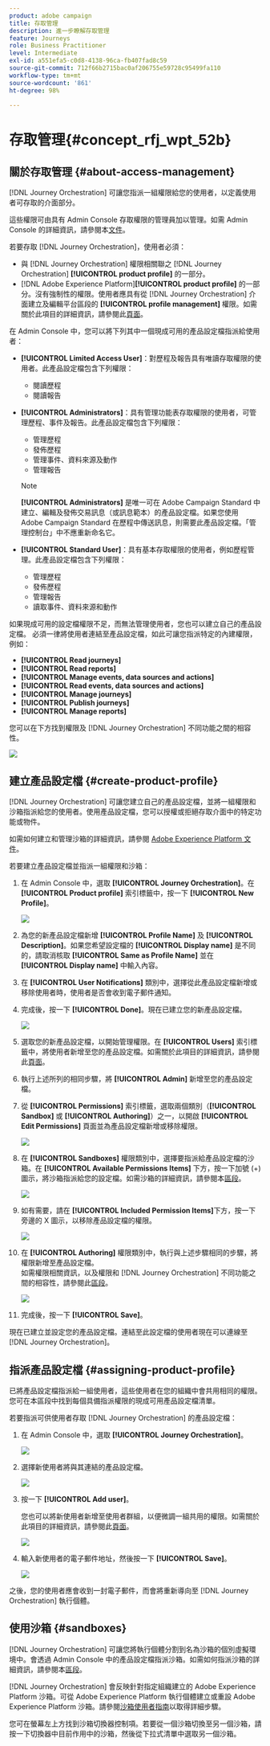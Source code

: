 ```yaml
---
product: adobe campaign
title: 存取管理
description: 進一步瞭解存取管理
feature: Journeys
role: Business Practitioner
level: Intermediate
exl-id: a551efa5-c0d8-4138-96ca-fb407fad8c59
source-git-commit: 712f66b2715bac0af206755e59728c95499fa110
workflow-type: tm+mt
source-wordcount: '861'
ht-degree: 98%

---
```


# 存取管理{#concept_rfj_wpt_52b}

## 關於存取管理 {#about-access-management}

[!DNL Journey Orchestration] 可讓您指派一組權限給您的使用者，以定義使用者可存取的介面部分。

這些權限可由具有 Admin Console 存取權限的管理員加以管理。如需 Admin Console 的詳細資訊，請參閱本[文件](https://helpx.adobe.com/tw/enterprise/managing/user-guide.html)。

若要存取 [!DNL Journey Orchestration]，使用者必須：

* 與 [!DNL Journey Orchestration] 權限相關聯之 [!DNL Journey Orchestration] **[!UICONTROL product profile]** 的一部分。
* [!DNL Adobe Experience Platform]**[!UICONTROL product profile]** 的一部分。沒有強制性的權限。使用者應具有從 [!DNL Journey Orchestration] 介面建立及編輯平台區段的 **[!UICONTROL profile management]** 權限。如需關於此項目的詳細資訊，請參閱此[頁面](https://docs.adobe.com/content/help/zh-Hant/experience-platform/access-control/home.html#adobe-admin-console)。

在 Admin Console 中，您可以將下列其中一個現成可用的產品設定檔指派給使用者：

* **[!UICONTROL Limited Access User]**：對歷程及報告具有唯讀存取權限的使用者。此產品設定檔包含下列權限：
   * 閱讀歷程
   * 閱讀報告

* **[!UICONTROL Administrators]**：具有管理功能表存取權限的使用者，可管理歷程、事件及報告。此產品設定檔包含下列權限：
   * 管理歷程
   * 發佈歷程
   * 管理事件、資料來源及動作
   * 管理報告

   >[!NOTE]
   >
   >**[!UICONTROL Administrators]** 是唯一可在 Adobe Campaign Standard 中建立、編輯及發佈交易訊息（或訊息範本）的產品設定檔。如果您使用 Adobe Campaign Standard 在歷程中傳送訊息，則需要此產品設定檔。「管理控制台」中不應重新命名它。

* **[!UICONTROL Standard User]**：具有基本存取權限的使用者，例如歷程管理。此產品設定檔包含下列權限：
   * 管理歷程
   * 發佈歷程
   * 管理報告
   * 讀取事件、資料來源和動作

如果現成可用的設定檔權限不足，而無法管理使用者，您也可以建立自己的產品設定檔。
必須一律將使用者連結至產品設定檔，如此可讓您指派特定的內建權限，例如：

* **[!UICONTROL Read journeys]**
* **[!UICONTROL Read reports]**
* **[!UICONTROL Manage events, data sources and actions]**
* **[!UICONTROL Read events, data sources and actions]**
* **[!UICONTROL Manage journeys]**
* **[!UICONTROL Publish journeys]**
* **[!UICONTROL Manage reports]**

您可以在下方找到權限及 [!DNL Journey Orchestration] 不同功能之間的相容性。

![](../assets/do-not-localize/journey_permission.png)

## 建立產品設定檔 {#create-product-profile}

[!DNL Journey Orchestration] 可讓您建立自己的產品設定檔，並將一組權限和沙箱指派給您的使用者。使用產品設定檔，您可以授權或拒絕存取介面中的特定功能或物件。

如需如何建立和管理沙箱的詳細資訊，請參閱 [Adobe Experience Platform 文件](https://docs.adobe.com/content/help/zh-Hant/experience-platform/sandbox/ui/user-guide.html)。

若要建立產品設定檔並指派一組權限和沙箱：

1. 在 Admin Console 中，選取 **[!UICONTROL Journey Orchestration]**。在 **[!UICONTROL Product profile]** 索引標籤中，按一下 **[!UICONTROL New Profile]**。

   ![](../assets/do-not-localize/user_management_5.png)

1. 為您的新產品設定檔新增 **[!UICONTROL Profile Name]** 及 **[!UICONTROL Description]**。如果您希望設定檔的 **[!UICONTROL Display name]** 是不同的，請取消核取 **[!UICONTROL Same as Profile Name]** 並在 **[!UICONTROL Display name]** 中輸入內容。

1. 在 **[!UICONTROL User Notifications]** 類別中，選擇從此產品設定檔新增或移除使用者時，使用者是否會收到電子郵件通知。

1. 完成後，按一下 **[!UICONTROL Done]**。現在已建立您的新產品設定檔。

   ![](../assets/do-not-localize/user_management_1.png)

1. 選取您的新產品設定檔，以開始管理權限。在 **[!UICONTROL Users]** 索引標籤中，將使用者新增至您的產品設定檔。如需關於此項目的詳細資訊，請參閱此[頁面](../about/access-management.md#assigning-product-profile)。

1. 執行上述所列的相同步驟，將 **[!UICONTROL Admin]** 新增至您的產品設定檔。

1. 從 **[!UICONTROL Permissions]** 索引標籤，選取兩個類別（**[!UICONTROL Sandbox]** 或 **[!UICONTROL Authoring]**）之一，以開啟 **[!UICONTROL Edit Permissions]** 頁面並為產品設定檔新增或移除權限。

   ![](../assets/do-not-localize/user_management_7.png)

1. 在 **[!UICONTROL Sandboxes]** 權限類別中，選擇要指派給產品設定檔的沙箱。在 **[!UICONTROL Available Permissions Items]** 下方，按一下加號 (+) 圖示，將沙箱指派給您的設定檔。如需沙箱的詳細資訊，請參閱本[區段](../about/access-management.md#sandboxes)。

   ![](../assets/do-not-localize/user_management_8.png)

1. 如有需要，請在 **[!UICONTROL Included Permission Items]**&#x200B;下方，按一下旁邊的 X 圖示，以移除產品設定檔的權限。

   ![](../assets/do-not-localize/user_management_9.png)

1. 在 **[!UICONTROL Authoring]** 權限類別中，執行與上述步驟相同的步驟，將權限新增至產品設定檔。
   <br>如需權限相關資訊，以及權限和 [!DNL Journey Orchestration] 不同功能之間的相容性，請參閱此[區段](../about/access-management.md#about-access-management)。

   ![](../assets/do-not-localize/user_management_10.png)

1. 完成後，按一下 **[!UICONTROL Save]**。

現在已建立並設定您的產品設定檔。連結至此設定檔的使用者現在可以連線至 [!DNL Journey Orchestration]。

## 指派產品設定檔 {#assigning-product-profile}

已將產品設定檔指派給一組使用者，這些使用者在您的組織中會共用相同的權限。您可在本區段中找到每個具備指派權限的現成可用產品設定檔清單。

若要指派可供使用者存取 [!DNL Journey Orchestration] 的產品設定檔：

1. 在 Admin Console 中，選取 **[!UICONTROL Journey Orchestration]**。

   ![](../assets/do-not-localize/user_management.png)

1. 選擇新使用者將與其連結的產品設定檔。

   ![](../assets/do-not-localize/user_management_2.png)

1. 按一下 **[!UICONTROL Add user]**。

   您也可以將新使用者新增至使用者群組，以便微調一組共用的權限。如需關於此項目的詳細資訊，請參閱此[頁面](https://helpx.adobe.com/tw/enterprise/using/user-groups.html)。

   ![](../assets/do-not-localize/user_management_3.png)

1. 輸入新使用者的電子郵件地址，然後按一下 **[!UICONTROL Save]**。

   ![](../assets/do-not-localize/user_management_4.png)

之後，您的使用者應會收到一封電子郵件，而會將重新導向至 [!DNL Journey Orchestration] 執行個體。

## 使用沙箱 {#sandboxes}

[!DNL Journey Orchestration] 可讓您將執行個體分割到名為沙箱的個別虛擬環境中。會透過 Admin Console 中的產品設定檔指派沙箱。如需如何指派沙箱的詳細資訊，請參閱本[區段](../about/access-management.md#create-product-profile)。

[!DNL Journey Orchestration] 會反映針對指定組織建立的 Adobe Experience Platform 沙箱。可從 Adobe Experience Platform 執行個體建立或重設 Adobe Experience Platform 沙箱。請參閱[沙箱使用者指南](https://docs.adobe.com/content/help/en/experience-platform/sandbox/ui/user-guide.html)以取得詳細步驟。

您可在螢幕左上方找到沙箱切換器控制項。若要從一個沙箱切換至另一個沙箱，請按一下切換器中目前作用中的沙箱，然後從下拉式清單中選取另一個沙箱。
